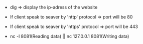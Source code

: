 - dig <website-address> => display the ip-adress of the website

- If client speak to seaver by 'http' protocol => port will be 80

- If client speak to seaver by 'https' protocol => port will be 443

- nc -l 8081(Reading data) || nc 127.0.0.1 8081(Writing data)
